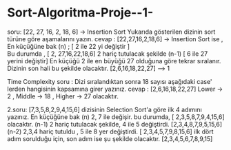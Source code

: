 # Sort-Algoritma-Proje--1-
soru: [22, 27, 16, 2, 18, 6] -> Insertion Sort
Yukarıda gösterilen dizinin sort türüne göre aşamalarını yazın.
cevap : 
[22,27,16,2,18,6] -> Insertion Sort ise , 
En küçüğüne bak (n) ; [ 2 ile 22 yi değiştir ]  
Bu durumda , [ 2, 27,16,22,18,6]
2 hariç tutulacak şekilde (n-1) [ 6 ile 27 yerini değiştir]
En küçüğü 2 ile en büyüğü 27 olduğuna göre tekrar sıralanır. 
Dizinin son hali bu şekilde olacaktır. [2,6,16,18,22,27] --> 1 

Time Complexity 
soru : Dizi sıralandıktan sonra 18 sayısı aşağıdaki case' lerden hangisinin kapsamına girer yazınız.
cevap : [2,6,16,18,22,27] Lower -> 2 , Middle -> 18 , Higher -> 27 olacaktır. 

2.soru: [7,3,5,8,2,9,4,15,6] dizisinin Selection Sort'a göre ilk 4 adımını yazınız.
En küçüğüne bak (n) 2, 7 ile değişir.
bu durumda, [ 2,3,5,8,7,9,4,15,6] olacaktır. (n-1)
2 hariç tutulacak şekilde, 4 ile 5 değiştirdi. [2,3,4,8,7,9,5,15,6] (n-2)
2,3,4 hariç tutuldu , 5 ile 8 yer değiştirdi. [ 2,3,4,5,7,9,8,15,6] 
ilk dört adım sorulduğu için, 
son adım ise şu şekilde olacaktır. 
[2,3,4,5,6,7,8,9,15] 

